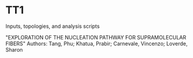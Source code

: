 # TT1
Inputs, topologies, and analysis scripts

"EXPLORATION OF THE NUCLEATION PATHWAY FOR SUPRAMOLECULAR FIBERS"
Authors: Tang, Phu; Khatua, Prabir; Carnevale, Vincenzo; Loverde, Sharon

